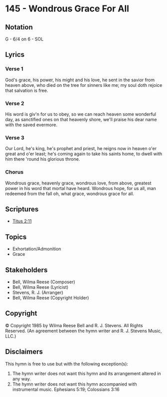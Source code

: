 # 145 - Wondrous Grace For All

## Notation

G - 6/4 on 6 - SOL

## Lyrics

### Verse 1

God's grace, his power, his might and his love, he sent in the savior from heaven above, who died on the tree for sinners like me; my soul doth rejoice that salvation is free.

### Verse 2

His word is giv'n for us to obey, so we can reach heaven some wonderful day, as sanctified ones on that heavenly shore, we'll praise his dear name with the saved evermore.

### Verse 3

Our Lord, he's king, he's prophet and priest, he reigns now in heaven o'er great and o'er least; he's coming again to take his saints home, to dwell with him there 'round his glorious throne.

### Chorus

Wondrous grace, heavenly grace, wondrous love, from above, greatest power in his word that mortal have heard. Wondrous hope, for us all, man redeemed from the fall oh, what grace, wondrous grace for all.


## Scriptures

- [Titus 2:11](https://www.biblegateway.com/passage/?search=Titus%202%3A11)

## Topics

- Exhortation/Admonition
- Grace

## Stakeholders

- Bell, Wilma Reese (Composer)
- Bell, Wilma Reese (Lyricist)
- Stevens, R. J. (Arranger)
- Bell, Wilma Reese (Copyright Holder)

## Copyright

© Copyright 1985 by Wilma Reese Bell and R. J. Stevens. All Rights Reserved.
(An agreement between the hymn writer and R. J. Stevens Music, LLC.)

## Disclaimers

This hymn is free to use but with the following exception(s):
1. The hymn writer does not want this hymn and its arrangement altered in any way.
2. The hymn writer does not want this hymn accompanied with instrumental music.
Ephesians 5:19; Colossians 3:16

